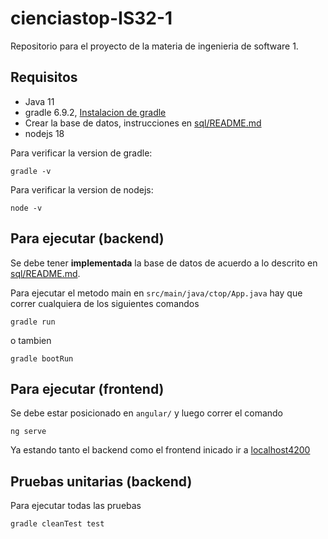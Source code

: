 # cienciastop-IS32-1
Repositorio para el proyecto de la materia de ingenieria de software 1.

## Requisitos
- Java 11
- gradle 6.9.2, [Instalacion de gradle](https://youtu.be/v7bbKhYCL0o)
- Crear la base de datos, instrucciones en [sql/README.md](sql/README.md)
- nodejs 18

Para verificar la version de gradle:

```shell
gradle -v
```

Para verificar la version de nodejs:

```shell
node -v
```

## Para ejecutar (backend)

Se debe tener **implementada** la base de datos de acuerdo a lo descrito en [sql/README.md](sql/README.md).

Para ejecutar el metodo main en `src/main/java/ctop/App.java` hay que correr cualquiera de los siguientes comandos

```shell
gradle run
```

o tambien 

```shell
gradle bootRun 
```


## Para ejecutar (frontend)

Se debe estar posicionado en `angular/` y luego correr el comando

```shell
ng serve
```

Ya estando tanto el backend como el frontend inicado ir a [localhost4200](http://localhost:4200/)

## Pruebas unitarias (backend) 

Para ejecutar todas las pruebas

```shell
gradle cleanTest test 
```
